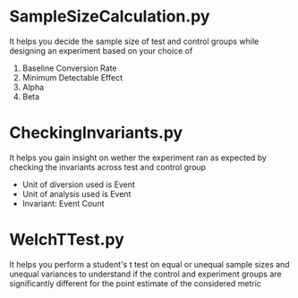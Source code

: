 
# SampleSizeCalculation.py 
It helps you decide the sample size of test and control groups while designing an experiment based on your choice of 
  1. Baseline Conversion Rate
  2. Minimum Detectable Effect
  3. Alpha
  4. Beta

# CheckingInvariants.py 
It helps you gain insight on wether the experiment ran as expected by checking the invariants across test and control group
  * Unit of diversion used is Event
  * Unit of analysis used is Event
  * Invariant: Event Count

# WelchTTest.py 
It helps you perform a student's t test on equal or unequal sample sizes and unequal variances to understand if the control and experiment groups are significantly different for the point estimate of the considered metric
